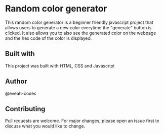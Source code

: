 # Random color generator

This random color generator is a beginner friendly javascript project that allows users to generate a new color everytime the "generate" button is clicked. 
It also allows you to also see the generated color on the webpage and the hex code of the color is displayed.

## Built with
This project was built with HTML, CSS and Javascript

## Author
@eveah-codes

## Contributing

Pull requests are welcome.  For major changes, please open an issue first
to discuss what you would like to change.


